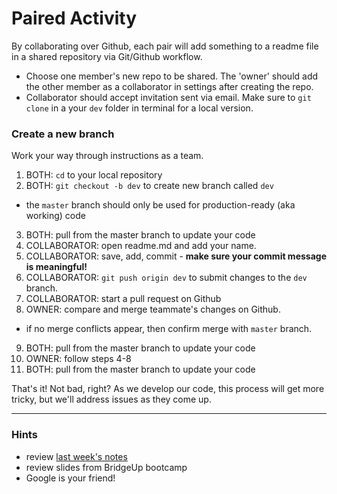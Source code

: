 # Paired Activity

By collaborating over Github, each pair will add something to a readme file in a shared repository via Git/Github workflow.

- Choose one member's new repo to be shared. The 'owner' should add the other member as a collaborator in settings after creating the repo.
- Collaborator should accept invitation sent via email. Make sure to `git clone` in a your `dev` folder in terminal for a local version.

### Create a new branch

Work your way through instructions as a team.

1. BOTH: `cd` to your local repository
2. BOTH: `git checkout -b dev` to create new branch called `dev`
  - the `master` branch should only be used for production-ready (aka working) code
3. BOTH: pull from the master branch to update your code
4. COLLABORATOR: open readme.md and add your name.
5. COLLABORATOR: save, add, commit - **make sure your commit message is meaningful!**
6. COLLABORATOR: `git push origin dev` to submit changes to the `dev` branch.
7. COLLABORATOR: start a pull request on Github
8. OWNER: compare and merge teammate's changes on Github.
  - if no merge conflicts appear, then confirm merge with `master` branch.
9. BOTH: pull from the master branch to update your code
10. OWNER: follow steps 4-8
11. BOTH: pull from the master branch to update your code

That's it! Not bad, right? As we develop our code, this process will get more tricky, but we'll address issues as they come up.

<hr>

### Hints
 - review [last week's notes](https://github.com/colleencleary/BridgeUp-SpectreCell/blob/master/units/unit_1/d02/notes/Github.md)
 - review slides from BridgeUp bootcamp
 - Google is your friend!
